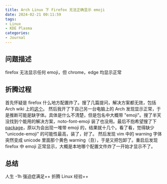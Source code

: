 ```yaml
---
title: Arch Linux 下 Firefox 无法正确显示 emoji
date: 2024-02-21 00:11:59
tags:
- Linux
- KDE Plasma
categories: 
- Journal
---
```


## 问题描述

firefox 无法显示任何 emoji，但 chrome，edge 均显示正常

## 折腾过程

首先怀疑是 firefox 什么地方配置炸了。搜了几篇提问，解决方案都无效，包括 Arch wiki 上的[这个](https://wiki.archlinuxcn.org/wiki/Firefox#%E5%AD%97%E4%BD%93%E9%97%AE%E9%A2%98)。
然后我开了下自己另一台电脑上的 Arch 发现显示正常，于是推断可能是缺字体。具体是什么不清楚，但是包名中大概带 "emoji"。搜了半天没找到个能用的解决方案，noto-font-emoji 装了也没用。最后不抱希望搜了下[package](https://archlinux.org/packages/)，原以为会出现一堆带 emoji 的，结果就十几个。看了看，觉得缺少 "unicode-emoji" 的可能性最高，装了，好了。
然后发现 vim 中的 warning 字体突然变成 unicode 里面那个黄色 warning（丑），于是又把包卸了。重启后发现 firefox 中 emoji 正常显示，大概是本地哪个配置文件炸了一开始才显示不了。

## 总结

人生 -1h
强迫症满足++
折腾 Linux 经验++

